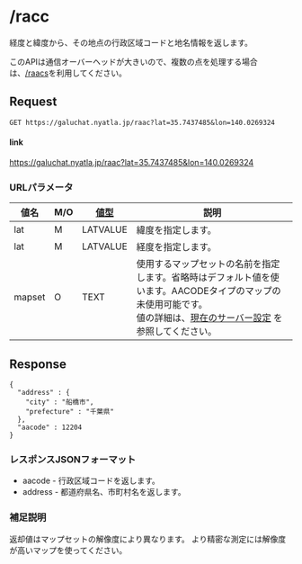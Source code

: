 # /racc

経度と緯度から、その地点の行政区域コードと地名情報を返します。

このAPIは通信オーバーヘッドが大きいので、複数の点を処理する場合は、[/raacs](./raacs.md)を利用してください。

## Request

```
GET https://galuchat.nyatla.jp/raac?lat=35.7437485&lon=140.0269324
```

#### link
https://galuchat.nyatla.jp/raac?lat=35.7437485&lon=140.0269324

### URLパラメータ

|値名|M/O|[値型](../valuetype.md)|説明|
|--|--|--|--|
|lat|M|LATVALUE|緯度を指定します。|
|lat|M|LATVALUE|経度を指定します。|
|mapset|O|TEXT|使用するマップセットの名前を指定します。省略時はデフォルト値を使います。AACODEタイプのマップの未使用可能です。<br/>値の詳細は、[現在のサーバー設定](../current_setting.md) を参照してください。|



## Response
```
{
  "address" : {
    "city" : "船橋市",
    "prefecture" : "千葉県"
  },
  "aacode" : 12204
}
```



### レスポンスJSONフォーマット

- aacode - 行政区域コードを返します。
- address - 都道府県名、市町村名を返します。

### 補足説明

返却値はマップセットの解像度により異なります。
より精密な測定には解像度が高いマップを使ってください。



